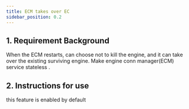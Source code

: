 ```yaml
---
title: ECM takes over EC 
sidebar_position: 0.2
---
```


## 1. Requirement Background
When the ECM restarts, can choose not to kill the engine, and it can take over the existing surviving engine.
Make engine conn manager(ECM) service stateless .


## 2. Instructions for use
this feature is enabled by default
